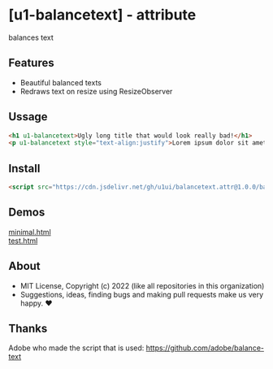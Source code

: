 # [u1-balancetext] - attribute
balances text

## Features

- Beautiful balanced texts
- Redraws text on resize using ResizeObserver

## Ussage

```html
<h1 u1-balancetext>Ugly long title that would look really bad!</h1>
<p u1-balancetext style="text-align:justify">Lorem ipsum dolor sit amet, consectetur adipiscing elit. Donec euismod, nisl eget consectetur consectetur, nisi nisl aliquet nunc, euismod aliquet nunc nisi euismod. Donec euismod, nisl eget consectetur consectetur, nisi nisl aliquet nunc, euismod aliquet nunc nisi euismod.</p>
```

## Install

```html
<script src="https://cdn.jsdelivr.net/gh/u1ui/balancetext.attr@1.0.0/balancetext.min.js" type=module>
```

## Demos

[minimal.html](http://gcdn.li/u1ui/balancetext.attr/main/tests/minimal.html)  
[test.html](http://gcdn.li/u1ui/balancetext.attr/main/tests/test.html)  

## About

- MIT License, Copyright (c) 2022 <u1> (like all repositories in this organization) <br>
- Suggestions, ideas, finding bugs and making pull requests make us very happy. ♥

## Thanks

Adobe who made the script that is used: https://github.com/adobe/balance-text

